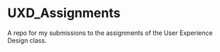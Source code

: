 # UXD_Assignments
A repo for my submissions to the assignments of the User Experience Design class.
